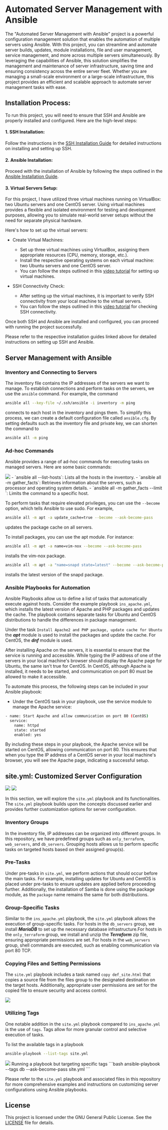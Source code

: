 
# Automated Server Management with Ansible

The "Automated Server Management with Ansible" project is a powerful configuration management solution that enables the automation of multiple servers using Ansible. With this project, you can streamline and automate server builds, updates, module installations, file and user management, service management, and more across multiple servers simultaneously. 
By leveraging the capabilities of Ansible, this solution simplifies the management and maintenance of server infrastructure, saving time and ensuring consistency across the entire server fleet. Whether you are managing a small-scale environment or a large-scale infrastructure, this project provides an efficient and scalable approach to automate server management tasks with ease.

## Installation Process:

To run this project, you will need to ensure that SSH and Ansible are properly installed and configured. Here are the high-level steps:

#### 1. SSH Installation:

Follow the instructions in the [SSH Installation Guide](https://github.com/Saru2003/Automated-Server-Management-with-Ansible/blob/main/ssh%20installation%20and%20setup.md) for detailed instructions on installing and setting up SSH.

#### 2. Ansible Installation:

Proceed with the installation of Ansible by following the steps outlined in the [Ansible Installation Guide](https://github.com/Saru2003/Automated-Server-Management-with-Ansible/blob/main/ansible%20installation%20guide.md).

#### 3. Virtual Servers Setup:

For this project, I have utilized three virtual machines running on VirtualBox: two Ubuntu servers and one CentOS server. Using virtual machines provides a flexible and isolated environment for testing and development purposes, allowing you to simulate real-world server setups without the need for separate physical hardware.

Here's how to set up the virtual servers:

- Create Virtual Machines:

    - Set up three virtual machines using VirtualBox, assigning them appropriate resources (CPU, memory, storage, etc.).
    - Install the respective operating systems on each virtual machine: two Ubuntu servers and one CentOS server.
    - You can follow the steps outlined in this [video tutorial](https://www.youtube.com/watch?v=hYaCCpvjsEY) for setting up virtual machines.
- SSH Connectivity Check:

    - After setting up the virtual machines, it is important to verify SSH connectivity from your local machine to the virtual servers.
    - You can follow the steps outlined in this [video tutorial](https://www.youtube.com/watch?v=rhFLfwZzlGA) for checking SSH connectivity.

Once both SSH and Ansible are installed and configured, you can proceed with running the project successfully.

Please refer to the respective installation guides linked above for detailed instructions on setting up SSH and Ansible.

## Server Management with Ansible
### Inventory and Connecting to Servers
The inventory file contains the IP addresses of the servers we want to manage. To establish connections and perform tasks on the servers, we use the `ansible` command. For example, the command 
```bash
ansible all --key-file ~/.ssh/ansible -i inventory -m ping
```
 connects to each host in the inventory and pings them. To simplify this process, we can create a default configuration file called `ansible.cfg`. By setting defaults such as the inventory file and private key, we can shorten the command to 
 ```bash
 ansible all -m ping
 ```

### Ad-hoc Commands
Ansible provides a range of ad-hoc commands for executing tasks on managed servers. Here are some basic commands:

<img src="images/Screenshot_20230701_162901.png">
- `ansible all --list-hosts`: Lists all the hosts in the inventory.
- `ansible all -m gather_facts`: Retrieves information about the servers, such as processor and operating system details.
- `ansible all -m gather_facts --limit <ip_address>`: Limits the command to a specific host.

To perform tasks that require elevated privileges, you can use the `--become` option, which tells Ansible to use sudo. For example, 
```bash
ansible all -m apt -a update_cache=true --become --ask-become-pass
```
 updates the package cache on all servers.

To install packages, you can use the apt module. For instance:

```bash
ansible all -m apt -a name=vim-nox --become --ask-become-pass
```
 installs the vim-nox package.

```bash
ansible all -m apt -a "name=snapd state=latest" --become --ask-become-pass
```
 installs the latest version of the snapd package.

 ### Ansible Playbooks for Automation
Ansible Playbooks allow us to define a list of tasks that automatically execute against hosts. Consider the example playbook `ins_apache.yml`, which installs the latest version of Apache and PHP packages and updates the cache. The playbook contains separate tasks for Ubuntu and CentOS distributions to handle the differences in package management.

Under the task `Install Apache2 and PHP package, update cache for Ubuntu` the ___apt___ module is used to install the packages and update the cache. For CentOS, the ___dnf___ module is used. 

After installing Apache on the servers, it is essential to ensure that the service is running and accessible. While typing the IP address of one of the servers in your local machine's browser should display the Apache page for Ubuntu, the same isn't true for CentOS. In CentOS, although Apache is installed, it needs to be started, and communication on port 80 must be allowed to make it accessible.

To automate this process, the following steps can be included in your Ansible playbook:

- Under the CentOS task in your playbook, use the service module to manage the Apache service:
```bash
- name: Start Apache and allow communication on port 80 (CentOS)
  service:
    name: httpd
    state: started
    enabled: yes
```
By including these steps in your playbook, the Apache service will be started on CentOS, allowing communication on port 80. This ensures that when you type the IP address of a CentOS server in your local machine's browser, you will see the Apache page, indicating a successful setup.

## site.yml: Customized Server Configuration
<img src="images/Screenshot_20230701_130512.png">
<img src="images/Screenshot_20230701_130546.png">

In this section, we will explore the `site.yml` playbook and its functionalities. The `site.yml` playbook builds upon the concepts discussed earlier and provides further customization options for server configuration.

### Inventory Groups
In the inventory file, IP addresses can be organized into different groups. In this repository, we have predefined groups such as `only_terraform`, `web_servers`, and `db_servers`. Grouping hosts allows us to perform specific tasks on targeted hosts based on their assigned group(s).

### Pre-Tasks
Under pre-tasks in `site.yml`, we perform actions that should occur before the main tasks. For example, installing updates for Ubuntu and CentOS is placed under pre-tasks to ensure updates are applied before proceeding further. 
Additionally, the installation of Samba is done using the package module, as the `package` name remains the same for both distributions.

### Group-Specific Tasks
Similar to the `ins_apache.yml` playbook, the `site.yml` playbook allows the execution of group-specific tasks. For hosts in the `db_servers` group, we install ___MariaDB___ to set up the necessary database infrastructure.For hosts in the `only_terraform` group, we install and unzip the ***Terraform*** zip file, ensuring appropriate permissions are set. For hosts in the `web_servers` group, shell commands are executed, such as enabling communication via port 80 TCP.

### Copying Files and Setting Permissions
The `site.yml` playbook includes a task named `copy def_site.html` that copies a source file from the files group to the designated destination on the target hosts. 
Additionally, appropriate user permissions are set for the copied file to ensure security and access control.

<img src="images/Screenshot_20230701_130623.png">

### Utilizing Tags
One notable addition in the `site.yml` playbook compared to `ins_apache.yml` is the use of `tags`. Tags allow for more granular control and selective execution of tasks.

To list the available tags in a playbook
```bash
ansible-playbook --list-tags site.yml
```
<img src="images/Screenshot_20230701_130327.png">
Running a playbook but targeting specific tags
```bash
 ansible-playbook --tags db --ask-become-pass site.yml
 ```

Please refer to the `site.yml` playbook and associated files in this repository for more comprehensive examples and instructions on customizing server configurations using Ansible playbooks.

## License

This project is licensed under the GNU General Public License. See the [LICENSE](https://github.com/Saru2003/Automated-Server-Management-with-Ansible/blob/main/LICENSE) file for details.
